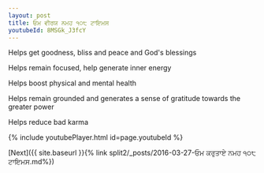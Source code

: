 ```yaml
---
layout: post
title: ਓਮ ਵੀਰਯ ਨਮਹ ੧੦੮ ਟਾਇਮਸ
youtubeId: 8MSGk_J3fcY
---
```

 
 
Helps get goodness, bliss and peace and God's blessings
 
Helps remain focused, help generate inner energy 
 
Helps boost physical and mental health 
 
Helps remain grounded and generates a sense of gratitude towards the greater power 
 
Helps reduce bad karma
 
 
 
 


{% include youtubePlayer.html id=page.youtubeId %}
 
[Next]({{ site.baseurl }}{% link  split2/_posts/2016-03-27-ਓਮ ਕਰੁਤਾਏ ਨਮਹ ੧੦੮ ਟਾਇਮਸ.md%})
 
